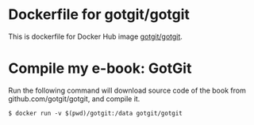 # Dockerfile for gotgit/gotgit

This is dockerfile for Docker Hub image [gotgit/gotgit](https://hub.docker.com/r/gotgit/gotgit/).

# Compile my e-book: GotGit

Run the following command will download source code of the book from github.com/gotgit/gotgit, and
compile it.

    $ docker run -v $(pwd)/gotgit:/data gotgit/gotgit
